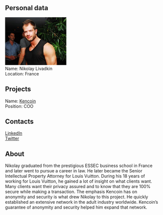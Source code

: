 ## Personal data
![nikolay livadkin photo](photo/nikolay_livadkin.jpg)  
Name:   Nikolay Livadkin   
Location: France    
## Projects 
Name: [Kencoin](../projects/kencoin.md)   
Position: COO  
## Contacts
[LinkedIn](https://www.linkedin.com/in/livadkin/)     
[Twitter](https://twitter.com/nikolayliv)     
## About
Nikolay graduated from the prestigious ESSEC business school in France and later went to pursue a career in law. He later became the Senior Intellectual Property Attorney for Louis Vuitton. During his 18 years of working for Louis Vuitton, he gained a lot of insight on what clients want. Many clients want their privacy assured and to know that they are 100% secure while making a transaction. The emphasis Kencoin has on anonymity and security is what drew Nikolay to this project. He quickly established an extensive network in the adult industry worldwide. Kencoin’s guarantee of anonymity and security helped him expand that network.
